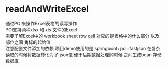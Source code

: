 # readAndWriteExcel
通过POI来操作Excel表格的读写操作<br>
POI支持两种xlsx  和 xls 文件的Excel <br>
需要了解Excel中的 workbook  sheet row  cell 对应的是表格中的什么部分 以及 部位之间 角标的起始值 
<br>
注意配置文件添加的依赖 项目demo使用的是 springboot+poi+fastjson 在复杂读取的时候将数据转化为了 json值 便于后期数据处理的时候 之间生成bean 存储数据库


